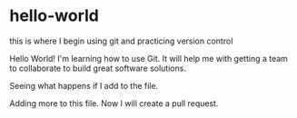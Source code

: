 # hello-world
this is where I begin using git and practicing version control

Hello World!  I'm learning how to use Git.  It will help me with getting a team to collaborate to build great software solutions.

Seeing what happens if I add to the file.

Adding more to this file.  Now I will create a pull request.
